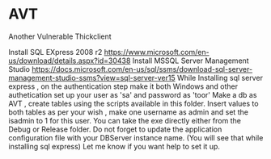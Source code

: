 # AVT
 Another Vulnerable Thickclient

Install SQL EXpress 2008 r2
https://www.microsoft.com/en-us/download/details.aspx?id=30438
Install MSSQL Server Management Studio 
https://docs.microsoft.com/en-us/sql/ssms/download-sql-server-management-studio-ssms?view=sql-server-ver15
While Installing sql server express , on the authentication step make it both Windows and other authetication
set up your user as 'sa' and password as 'toor'
Make a db as AVT , create tables using the scripts available in this folder.
Insert values to both tables as per your wish , make one username as admin and set the isadmin to 1 for this user.
You can take the exe directly either from the Debug or Release folder.
Do not forget to update the application configuration file with your DBServer instance name.
(You will see that while installing sql express)
Let me know if you want help to set it up.


